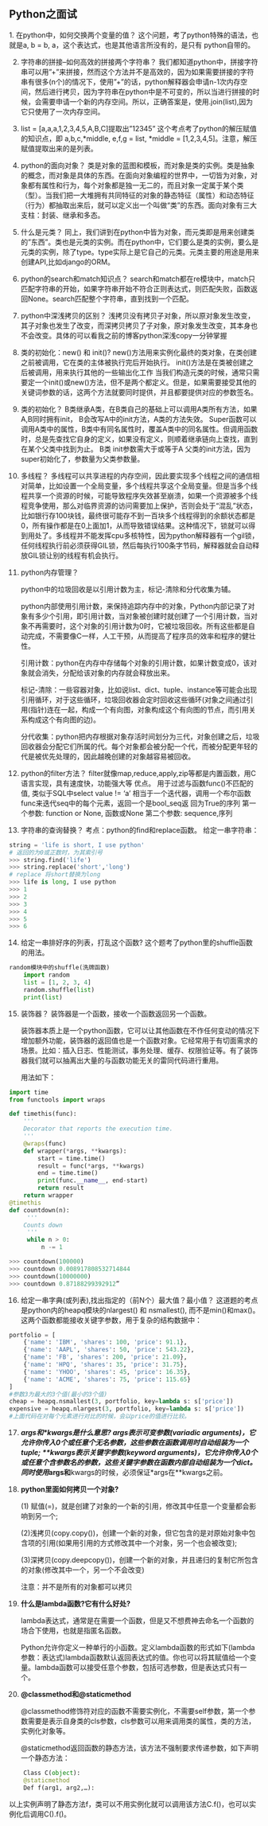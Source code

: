 ## Python之面试

   ​1. 在python中，如何交换两个变量的值？
	这个问题，考了python特殊的语法，也就是a, b = b, a，这个表达式，也是其他语言所没有的，是只有	python自带的。

2. 字符串的拼接–如何高效的拼接两个字符串？
    我们都知道python中，拼接字符串可以用”+”来拼接，然而这个方法并不是高效的，因为如果需要拼接的字符串有很多(n个)的情况下，使用”+”的话，python解释器会申请n-1次内存空间，然后进行拷贝，因为字符串在python中是不可变的，所以当进行拼接的时候，会需要申请一个新的内存空间。所以，正确答案是，使用.join(list),因为它只使用了一次内存空间。

3. list = [a,a,a,1,2,3,4,5,A,B,C]提取出”12345”
    这个考点考了python的解压赋值的知识点，即 a,b,c,*middle, e,f,g = list, *middle = [1,2,3,4,5]。注意，解压赋值提取出来的是列表。

4. python的面向对象？
    类是对象的蓝图和模板，而对象是类的实例。类是抽象的概念，而对象是具体的东西。在面向对象编程的世界中，一切皆为对象，对象都有属性和行为，每个对象都是独一无二的，而且对象一定属于某个类（型）。当我们把一大堆拥有共同特征的对象的静态特征（属性）和动态特征（行为）都抽取出来后，就可以定义出一个叫做“类”的东西。面向对象有三大支柱：封装、继承和多态。

5. 什么是元类？
    同上，我们讲到在python中皆为对象，而元类即是用来创建类的”东西”。类也是元类的实例。而在python中，它们要么是类的实例，要么是元类的实例，除了type。type实际上是它自己的元类。元类主要的用途是用来创建API,比如django的ORM。

6. python的search和match知识点？
   search和match都在re模块中，match只匹配字符串的开始，如果字符串开始不符合正则表达式，则匹配失败，函数返回None。search匹配整个字符串，直到找到一个匹配。

7. python中深浅拷贝的区别？
    浅拷贝没有拷贝子对象，所以原对象发生改变，其子对象也发生了改变，而深拷贝拷贝了子对象，原对象发生改变，其本身也不会改变。具体的可以看我之前的博客python深浅copy一分钟掌握

8. 类的初始化：new() 和 init()?
    new()方法用来实例化最终的类对象，在类创建之前被调用，它在类的主体被执行完后开始执行。 
    init()方法是在类被创建之后被调用，用来执行其他的一些输出化工作 
    当我们构造元类的时候，通常只需要定一个init()或new()方法，但不是两个都定义。但是，如果需要接受其他的关键词参数的话，这两个方法就要同时提供，并且都要提供对应的参数签名。

9. 类的初始化？
    B类继承A类，在B类自己的基础上可以调用A类所有方法，如果A,B同时拥有init， B会改写A中的init方法，A类的方法失效。 
    Super函数可以调用A类中的属性，B类中有同名属性时，覆盖A类中的同名属性。但调用函数时，总是先查找它自身的定义，如果没有定义，则顺着继承链向上查找，直到在某个父类中找到为止。 
    B类 init参数需大于或等于A 父类的init方法，因为super初始化了，参数量为父类参数量。

10. 多线程？
    多线程可以共享进程的内存空间，因此要实现多个线程之间的通信相对简单，比如设置一个全局变量，多个线程共享这个全局变量。但是当多个线程共享一个资源的时候，可能导致程序失效甚至崩溃，如果一个资源被多个线程竞争使用，那么对临界资源的访问需要加上保护，否则会处于“混乱”状态，比如银行存100块钱，最终很可能存不到一百块多个线程得到的余额状态都是0，所有操作都是在0上面加1，从而导致错误结果。这种情况下，锁就可以得到用处了。多线程并不能发挥cpu多核特性，因为python解释器有一个gil锁，任何线程执行前必须获得GIL锁，然后每执行100条字节码，解释器就会自动释放GIL锁让别的线程有机会执行。

11. python内存管理？

     python中的垃圾回收是以引用计数为主，标记-清除和分代收集为辅。

      python内部使用引用计数，来保持追踪内存中的对象，Python内部记录了对象有多少个引用，即引用计数，当对象被创建时就创建了一个引用计数，当对象不再需要时，这个对象的引用计数为0时，它被垃圾回收。所有这些都是自动完成，不需要像C一样，人工干预，从而提高了程序员的效率和程序的健壮性。

     引用计数：python在内存中存储每个对象的引用计数，如果计数变成0，该对象就会消失，分配给该对象的内存就会释放出来。

     标记-清除：一些容器对象，比如说list、dict、tuple、instance等可能会出现引用循环，对于这些循环，垃圾回收器会定时回收这些循环(对象之间通过引用(指针)连在一起，构成一个有向图，对象构成这个有向图的节点，而引用关系构成这个有向图的边)。

     分代收集：python把内存根据对象存活时间划分为三代，对象创建之后，垃圾回收器会分配它们所属的代。每个对象都会被分配一个代，而被分配更年轻的代是被优先处理的，因此越晚创建的对象越容易被回收。

12. python的filter方法？
      filter就像map,reduce,apply,zip等都是内置函数，用C语言实现，具有速度快，功能强大等 优点。 
      用于过滤与函数func()不匹配的值, 类似于SQL中select value != ‘a’ 
      相当于一个迭代器，调用一个布尔函数func来迭代seq中的每个元素，返回一个是bool_seq返 回为True的序列 
      第一个参数: function or None, 函数或None 
      第二个参数: sequence,序列

13. 字符串的查询替换？
      考点：python的find和replace函数。 
      给定一串字符串：

```python
string = 'life is short, I use python'
# 返回的为0或正数时，为其索引号
>>> string.find('life')
>>> string.replace('short','long')
# replace 将short替换为long
>>> life is long, I use python
>>> 1
>>> 2
>>> 3
>>> 4
>>> 5
>>> 6
```
14. 给定一串排好序的列表，打乱这个函数?
这个题考了python里的shuffle函数的用法。

```python
random模块中的shuffle(洗牌函数)  
    import random  
    list = [1, 2, 3, 4]  
    random.shuffle(list)     
    print(list)
```
15. 装饰器？
    装饰器是一个函数，接收一个函数返回另一个函数。

    装饰器本质上是一个python函数，它可以让其他函数在不作任何变动的情况下增加额外功能，装饰器的返回值也是一个函数对象。它经常用于有切面需求的场景。比如：插入日志、性能测试，事务处理、缓存、权限验证等。有了装饰器我们就可以抽离出大量的与函数功能无关的雷同代码进行重用。

    用法如下：
```python
import time
from functools import wraps

def timethis(func):
    '''
    Decorator that reports the execution time.
    '''
    @wraps(func)
    def wrapper(*args, **kwargs):
        start = time.time()
        result = func(*args, **kwargs)
        end = time.time()
        print(func.__name__, end-start)
        return result
    return wrapper
@timethis
def countdown(n):
     '''
    Counts down
     '''
     while n > 0:
         n -= 1

>>> countdown(100000)
>>> countdown 0.008917808532714844
>>> countdown(10000000)
>>> countdown 0.87188299392912”
```

16. 给定一串字典(或列表),找出指定的（前N个）最大值？最小值？
这道题的考点是python内的heapq模块的nlargest() 和 nsmallest(), 而不是min()和max()。这两个函数都能接收关键字参数，用于复杂的结构数据中：
```python
portfolio = [
    {'name': 'IBM', 'shares': 100, 'price': 91.1},
    {'name': 'AAPL', 'shares': 50, 'price': 543.22},
    {'name': 'FB', 'shares': 200, 'price': 21.09},
    {'name': 'HPQ', 'shares': 35, 'price': 31.75},
    {'name': 'YHOO', 'shares': 45, 'price': 16.35},
    {'name': 'ACME', 'shares': 75, 'price': 115.65}
]
#参数3为最大的3个值(最小的3个值)
cheap = heapq.nsmallest(3, portfolio, key=lambda s: s['price'])
expensive = heapq.nlargest(3, portfolio, key=lambda s: s['price'])
#上面代码在对每个元素进行对比的时候，会以price的值进行比较。
```

17. ***args和\**kwargs是什么意思?**
    *args表示可变参数(variadic arguments)，它允许你传入0个或任意个无名参数，这些参数在函数调用时自动组装为一个tuple; **kwargs表示关键字参数(keyword arguments)，它允许你传入0个或任意个含参数名的参数，这些关键字参数在函数内部自动组装为一个dict。同时使用*args和**kwargs的时候，必须保证*args在**kwargs之前。

18. **python里面如何拷贝一个对象?**

    (1) 赋值(=)，就是创建了对象的一个新的引用，修改其中任意一个变量都会影响到另一个;

    (2)浅拷贝(copy.copy())，创建一个新的对象，但它包含的是对原始对象中包含项的引用(如果用引用的方式修改其中一个对象，另一个也会被改变);

    (3)深拷贝(copy.deepcopy())，创建一个新的对象，并且递归的复制它所包含的对象(修改其中一个，另一个不会改变)

    注意：并不是所有的对象都可以拷贝

19. **什么是lambda函数?它有什么好处?**

    lambda表达式，通常是在需要一个函数，但是又不想费神去命名一个函数的场合下使用，也就是指匿名函数。

    Python允许你定义一种单行的小函数。定义lambda函数的形式如下(lambda参数：表达式)lambda函数默认返回表达式的值。你也可以将其赋值给一个变量。lambda函数可以接受任意个参数，包括可选参数，但是表达式只有一个。

20. **@classmethod和@staticmethod**

    @classmethod修饰符对应的函数不需要实例化，不需要self参数，第一个参数需要是表示自身类的cls参数，cls参数可以用来调用类的属性，类的方法，实例化对象等。

    @staticmethod返回函数的静态方法，该方法不强制要求传递参数，如下声明一个静态方法：
```python
    Class C(object):
    @staticmethod
    Def f(arg1, arg2,…):
```
​	以上实例声明了静态方法f，类可以不用实例化就可以调用该方法C.f()，也可以实例化后调用C().f()。



​    


